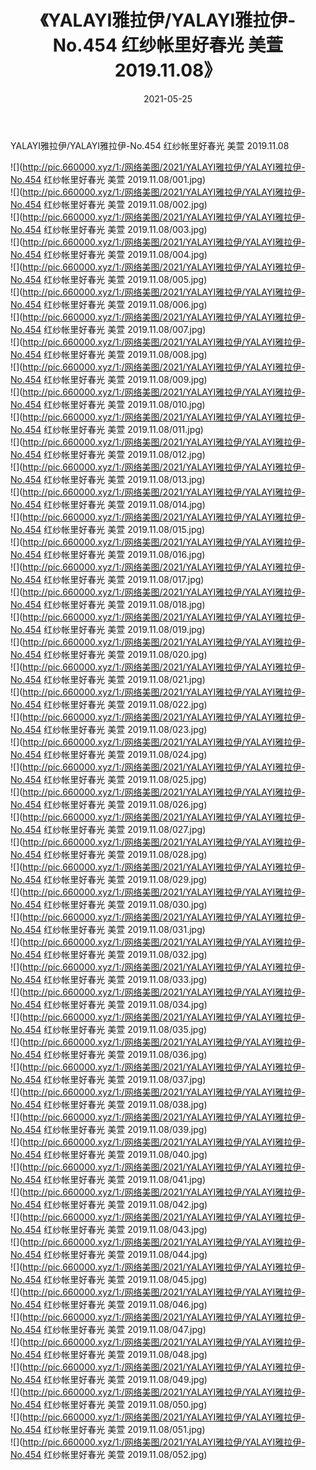 ﻿---
layout: post
title:  《YALAYI雅拉伊/YALAYI雅拉伊-No.454 红纱帐里好春光 美萱 2019.11.08》
date:   2021-05-25
img: http://pic.660000.xyz/1:/网络美图/2021/YALAYI雅拉伊/YALAYI雅拉伊-No.454 红纱帐里好春光 美萱 2019.11.08/000.jpg
categories: [美女, 清纯, 唯美]
---

YALAYI雅拉伊/YALAYI雅拉伊-No.454 红纱帐里好春光 美萱 2019.11.08

 ![](http://pic.660000.xyz/1:/网络美图/2021/YALAYI雅拉伊/YALAYI雅拉伊-No.454 红纱帐里好春光 美萱 2019.11.08/001.jpg) <br>![](http://pic.660000.xyz/1:/网络美图/2021/YALAYI雅拉伊/YALAYI雅拉伊-No.454 红纱帐里好春光 美萱 2019.11.08/002.jpg) <br>![](http://pic.660000.xyz/1:/网络美图/2021/YALAYI雅拉伊/YALAYI雅拉伊-No.454 红纱帐里好春光 美萱 2019.11.08/003.jpg) <br>![](http://pic.660000.xyz/1:/网络美图/2021/YALAYI雅拉伊/YALAYI雅拉伊-No.454 红纱帐里好春光 美萱 2019.11.08/004.jpg) <br>![](http://pic.660000.xyz/1:/网络美图/2021/YALAYI雅拉伊/YALAYI雅拉伊-No.454 红纱帐里好春光 美萱 2019.11.08/005.jpg) <br>![](http://pic.660000.xyz/1:/网络美图/2021/YALAYI雅拉伊/YALAYI雅拉伊-No.454 红纱帐里好春光 美萱 2019.11.08/006.jpg) <br>![](http://pic.660000.xyz/1:/网络美图/2021/YALAYI雅拉伊/YALAYI雅拉伊-No.454 红纱帐里好春光 美萱 2019.11.08/007.jpg) <br>![](http://pic.660000.xyz/1:/网络美图/2021/YALAYI雅拉伊/YALAYI雅拉伊-No.454 红纱帐里好春光 美萱 2019.11.08/008.jpg) <br>![](http://pic.660000.xyz/1:/网络美图/2021/YALAYI雅拉伊/YALAYI雅拉伊-No.454 红纱帐里好春光 美萱 2019.11.08/009.jpg) <br>![](http://pic.660000.xyz/1:/网络美图/2021/YALAYI雅拉伊/YALAYI雅拉伊-No.454 红纱帐里好春光 美萱 2019.11.08/010.jpg) <br>![](http://pic.660000.xyz/1:/网络美图/2021/YALAYI雅拉伊/YALAYI雅拉伊-No.454 红纱帐里好春光 美萱 2019.11.08/011.jpg) <br>![](http://pic.660000.xyz/1:/网络美图/2021/YALAYI雅拉伊/YALAYI雅拉伊-No.454 红纱帐里好春光 美萱 2019.11.08/012.jpg) <br>![](http://pic.660000.xyz/1:/网络美图/2021/YALAYI雅拉伊/YALAYI雅拉伊-No.454 红纱帐里好春光 美萱 2019.11.08/013.jpg) <br>![](http://pic.660000.xyz/1:/网络美图/2021/YALAYI雅拉伊/YALAYI雅拉伊-No.454 红纱帐里好春光 美萱 2019.11.08/014.jpg) <br>![](http://pic.660000.xyz/1:/网络美图/2021/YALAYI雅拉伊/YALAYI雅拉伊-No.454 红纱帐里好春光 美萱 2019.11.08/015.jpg) <br>![](http://pic.660000.xyz/1:/网络美图/2021/YALAYI雅拉伊/YALAYI雅拉伊-No.454 红纱帐里好春光 美萱 2019.11.08/016.jpg) <br>![](http://pic.660000.xyz/1:/网络美图/2021/YALAYI雅拉伊/YALAYI雅拉伊-No.454 红纱帐里好春光 美萱 2019.11.08/017.jpg) <br>![](http://pic.660000.xyz/1:/网络美图/2021/YALAYI雅拉伊/YALAYI雅拉伊-No.454 红纱帐里好春光 美萱 2019.11.08/018.jpg) <br>![](http://pic.660000.xyz/1:/网络美图/2021/YALAYI雅拉伊/YALAYI雅拉伊-No.454 红纱帐里好春光 美萱 2019.11.08/019.jpg) <br>![](http://pic.660000.xyz/1:/网络美图/2021/YALAYI雅拉伊/YALAYI雅拉伊-No.454 红纱帐里好春光 美萱 2019.11.08/020.jpg) <br>![](http://pic.660000.xyz/1:/网络美图/2021/YALAYI雅拉伊/YALAYI雅拉伊-No.454 红纱帐里好春光 美萱 2019.11.08/021.jpg) <br>![](http://pic.660000.xyz/1:/网络美图/2021/YALAYI雅拉伊/YALAYI雅拉伊-No.454 红纱帐里好春光 美萱 2019.11.08/022.jpg) <br>![](http://pic.660000.xyz/1:/网络美图/2021/YALAYI雅拉伊/YALAYI雅拉伊-No.454 红纱帐里好春光 美萱 2019.11.08/023.jpg) <br>![](http://pic.660000.xyz/1:/网络美图/2021/YALAYI雅拉伊/YALAYI雅拉伊-No.454 红纱帐里好春光 美萱 2019.11.08/024.jpg) <br>![](http://pic.660000.xyz/1:/网络美图/2021/YALAYI雅拉伊/YALAYI雅拉伊-No.454 红纱帐里好春光 美萱 2019.11.08/025.jpg) <br>![](http://pic.660000.xyz/1:/网络美图/2021/YALAYI雅拉伊/YALAYI雅拉伊-No.454 红纱帐里好春光 美萱 2019.11.08/026.jpg) <br>![](http://pic.660000.xyz/1:/网络美图/2021/YALAYI雅拉伊/YALAYI雅拉伊-No.454 红纱帐里好春光 美萱 2019.11.08/027.jpg) <br>![](http://pic.660000.xyz/1:/网络美图/2021/YALAYI雅拉伊/YALAYI雅拉伊-No.454 红纱帐里好春光 美萱 2019.11.08/028.jpg) <br>![](http://pic.660000.xyz/1:/网络美图/2021/YALAYI雅拉伊/YALAYI雅拉伊-No.454 红纱帐里好春光 美萱 2019.11.08/029.jpg) <br>![](http://pic.660000.xyz/1:/网络美图/2021/YALAYI雅拉伊/YALAYI雅拉伊-No.454 红纱帐里好春光 美萱 2019.11.08/030.jpg) <br>![](http://pic.660000.xyz/1:/网络美图/2021/YALAYI雅拉伊/YALAYI雅拉伊-No.454 红纱帐里好春光 美萱 2019.11.08/031.jpg) <br>![](http://pic.660000.xyz/1:/网络美图/2021/YALAYI雅拉伊/YALAYI雅拉伊-No.454 红纱帐里好春光 美萱 2019.11.08/032.jpg) <br>![](http://pic.660000.xyz/1:/网络美图/2021/YALAYI雅拉伊/YALAYI雅拉伊-No.454 红纱帐里好春光 美萱 2019.11.08/033.jpg) <br>![](http://pic.660000.xyz/1:/网络美图/2021/YALAYI雅拉伊/YALAYI雅拉伊-No.454 红纱帐里好春光 美萱 2019.11.08/034.jpg) <br>![](http://pic.660000.xyz/1:/网络美图/2021/YALAYI雅拉伊/YALAYI雅拉伊-No.454 红纱帐里好春光 美萱 2019.11.08/035.jpg) <br>![](http://pic.660000.xyz/1:/网络美图/2021/YALAYI雅拉伊/YALAYI雅拉伊-No.454 红纱帐里好春光 美萱 2019.11.08/036.jpg) <br>![](http://pic.660000.xyz/1:/网络美图/2021/YALAYI雅拉伊/YALAYI雅拉伊-No.454 红纱帐里好春光 美萱 2019.11.08/037.jpg) <br>![](http://pic.660000.xyz/1:/网络美图/2021/YALAYI雅拉伊/YALAYI雅拉伊-No.454 红纱帐里好春光 美萱 2019.11.08/038.jpg) <br>![](http://pic.660000.xyz/1:/网络美图/2021/YALAYI雅拉伊/YALAYI雅拉伊-No.454 红纱帐里好春光 美萱 2019.11.08/039.jpg) <br>![](http://pic.660000.xyz/1:/网络美图/2021/YALAYI雅拉伊/YALAYI雅拉伊-No.454 红纱帐里好春光 美萱 2019.11.08/040.jpg) <br>![](http://pic.660000.xyz/1:/网络美图/2021/YALAYI雅拉伊/YALAYI雅拉伊-No.454 红纱帐里好春光 美萱 2019.11.08/041.jpg) <br>![](http://pic.660000.xyz/1:/网络美图/2021/YALAYI雅拉伊/YALAYI雅拉伊-No.454 红纱帐里好春光 美萱 2019.11.08/042.jpg) <br>![](http://pic.660000.xyz/1:/网络美图/2021/YALAYI雅拉伊/YALAYI雅拉伊-No.454 红纱帐里好春光 美萱 2019.11.08/043.jpg) <br>![](http://pic.660000.xyz/1:/网络美图/2021/YALAYI雅拉伊/YALAYI雅拉伊-No.454 红纱帐里好春光 美萱 2019.11.08/044.jpg) <br>![](http://pic.660000.xyz/1:/网络美图/2021/YALAYI雅拉伊/YALAYI雅拉伊-No.454 红纱帐里好春光 美萱 2019.11.08/045.jpg) <br>![](http://pic.660000.xyz/1:/网络美图/2021/YALAYI雅拉伊/YALAYI雅拉伊-No.454 红纱帐里好春光 美萱 2019.11.08/046.jpg) <br>![](http://pic.660000.xyz/1:/网络美图/2021/YALAYI雅拉伊/YALAYI雅拉伊-No.454 红纱帐里好春光 美萱 2019.11.08/047.jpg) <br>![](http://pic.660000.xyz/1:/网络美图/2021/YALAYI雅拉伊/YALAYI雅拉伊-No.454 红纱帐里好春光 美萱 2019.11.08/048.jpg) <br>![](http://pic.660000.xyz/1:/网络美图/2021/YALAYI雅拉伊/YALAYI雅拉伊-No.454 红纱帐里好春光 美萱 2019.11.08/049.jpg) <br>![](http://pic.660000.xyz/1:/网络美图/2021/YALAYI雅拉伊/YALAYI雅拉伊-No.454 红纱帐里好春光 美萱 2019.11.08/050.jpg) <br>![](http://pic.660000.xyz/1:/网络美图/2021/YALAYI雅拉伊/YALAYI雅拉伊-No.454 红纱帐里好春光 美萱 2019.11.08/051.jpg) <br>![](http://pic.660000.xyz/1:/网络美图/2021/YALAYI雅拉伊/YALAYI雅拉伊-No.454 红纱帐里好春光 美萱 2019.11.08/052.jpg) <br>